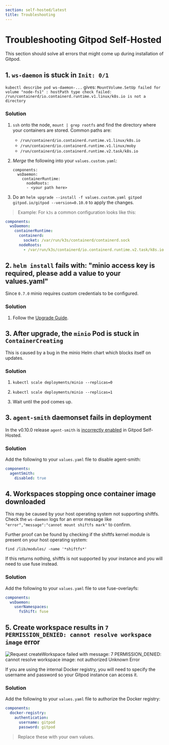 ```yaml
---
section: self-hosted/latest
title: Troubleshooting
---
```


<script context="module">
  export const prerender = true;
</script>

# Troubleshooting Gitpod Self-Hosted

This section should solve all errors that might come up during installation of Gitpod.

## 1. `ws-daemon` is stuck in `Init: 0/1`

`kubectl describe pod ws-daemon-...` gives:
`MountVolume.SetUp failed for volume "node-fs1" : hostPath type check failed: /run/containerd/io.containerd.runtime.v1.linux/k8s.io is not a directory`

### Solution

1.  `ssh` onto the node, `mount | grep rootfs` and find the directory where your containers are stored. Common paths are:

    - `/run/containerd/io.containerd.runtime.v1.linux/k8s.io`
    - `/run/containerd/io.containerd.runtime.v1.linux/moby`
    - `/run/containerd/io.containerd.runtime.v2.task/k8s.io`

2.  _Merge_ the following into your `values.custom.yaml`:

    ```
    components:
      wsDaemon:
        containerRuntime:
          nodeRoots:
          - <your path here>
    ```

3.  Do an `helm upgrade --install -f values.custom.yaml gitpod gitpod.io/gitpod --version=0.10.0` to apply the changes.

> Example: For `k3s` a common configuration looks like this:

```yaml
components:
  wsDaemon:
    containerRuntime:
      containerd:
        socket: /var/run/k3s/containerd/containerd.sock
      nodeRoots:
        - /var/run/k3s/containerd/io.containerd.runtime.v2.task/k8s.io
```

## 2. `helm install` fails with: "minio access key is required, please add a value to your values.yaml"

Since `0.7.0` minio requires custom credentials to be configured.

### Solution

1.  Follow the [Upgrade Guide](./updating).

## 3. After upgrade, the `minio` Pod is stuck in `ContainerCreating`

This is caused by a bug in the minio Helm chart which blocks itself on updates.

### Solution

1.  `kubectl scale deployments/minio --replicas=0`

1.  `kubectl scale deployments/minio --replicas=1`

1.  Wait until the pod comes up.

## 3. `agent-smith` daemonset fails in deployment

In the v0.10.0 release `agent-smith` is [incorrectly enabled](https://github.com/gitpod-io/gitpod/issues/4885#issuecomment-884205801) in Gitpod Self-Hosted.

### Solution

Add the following to your `values.yaml` file to disable agent-smith:

```yaml
components:
  agentSmith:
    disabled: true
```

## 4. Workspaces stopping once container image downloaded

This may be caused by your host operating system not supporting shiftfs. Check the `ws-daemon` logs for an error message like `"error","message":"cannot mount shiftfs mark"` to confirm.

Further proof can be found by checking if the shiftfs kernel module is present on your host operating system:

```shell
find /lib/modules/ -name '*shiftfs*'
```

If this returns nothing, shiftfs is not supported by your instance and you will need to use fuse instead.

### Solution

Add the following to your `values.yaml` file to use fuse-overlayfs:

```yaml
components:
  wsDaemon:
    userNamespaces:
      fsShift: fuse
```

## 5. Create workspace results in `7 PERMISSION_DENIED: cannot resolve workspace image` error

<!-- svelte-ignore a11y-img-redundant-alt -->

![Request createWorkspace failed with message: 7 PERMISSION_DENIED: cannot resolve workspace image: not authorized Unknown Error](../../../static/images/docs/self-hosted/troubleshooting/registry-unauthorized.jpeg)

If you are using the internal Docker registry, you will need to specify the username and password so your Gitpod instance can access it.

### Solution

Add the following to your `values.yaml` file to authorize the Docker registry:

```yaml
components:
  docker-registry:
    authentication:
      username: gitpod
      password: gitpod
```

> Replace these with your own values.
